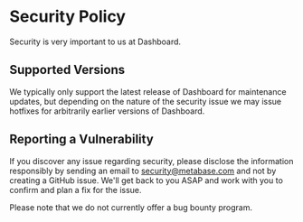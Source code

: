 # Security Policy

Security is very important to us at Dashboard.

## Supported Versions

We typically only support the latest release of Dashboard for maintenance updates, but depending on the nature of the security issue we may issue hotfixes for arbitrarily earlier versions of Dashboard.

## Reporting a Vulnerability

If you discover any issue regarding security, please disclose the information responsibly by sending an email to security@metabase.com and not by creating a GitHub issue. We'll get back to you ASAP and work with you to confirm and plan a fix for the issue.

Please note that we do not currently offer a bug bounty program.
